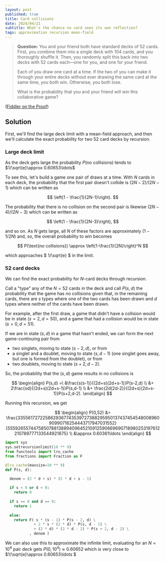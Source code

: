 ```yaml
---
layout: post
published: true
title: Card collisions
date: 2024/04/21
subtitle: What's the chance no card sees its own reflection?
tags: approximation recursion mean-field
---
```


>**Question:** You and your friend both have standard decks of $52$ cards. First, you combine them into a single deck with $104$ cards, and you thoroughly shuffle it. Then, you randomly split this back into two decks with $52$ cards each—one for you, and one for your friend.
>
>Each of you draw one card at a time. If the two of you can make it through your entire decks without ever drawing the same card at the same time, you both win. Otherwise, you both lose.
>
>What is the probability that you and your friend will win this collaborative game?


<!--more-->

([Fiddler on the Proof](https://thefiddler.substack.com/p/can-you-win-the-collaborative-card))

## Solution

First, we'll find the large deck limit with a mean-field approach, and then we'll calculate the exact probability for two $52$ card decks by recursion.

### Large deck limit

As the deck gets large the probability $P(\text{no collisions})$ tends to $1/\sqrt{e}\approx 0.60653\ldots$

To see this, let's build a game one pair of draws at a time. With $N$ cards in each deck, the probability that the first pair doesn't collide is $(2N-2)/(2N-1)$ which can be written as

$$ \left(1 - \frac{1}{2N-1}\right). $$

The probability that there is no collision on the second pair is likewise $(2N-4)/(2N-3)$ which can be written as 

$$ \left(1 - \frac{1}{2N-3}\right), $$

and so on. As $N$ gets large, all $N$ of these factors are approximately $(1-1/2N)$ and, so, the overall probability to win becomes

$$ P(\text{no collisions}) \approx \left(1-\frac{1}{2N}\right)^N $$

which approaches $ 1/\sqrt{e} $ in the limit.

### $52$ card decks

We can find the exact probability for $N$-card decks through recursion. 

Call a "type" any of the $N=52$ cards in the deck and call $P(s,d)$ the probability that the game has no collisions given that, in the remaining cards, there are $s$ types where one of the two cards has been drawn and $d$ types where neither of the cards have been drawn.

For example, after the first draw, a game that didn't have a collision would be in state $(s=2,d=50),$ and a game that had a collision would be in state $(s=0,d=51).$

If we are in state $(s,d)$ in a game that hasn't ended, we can form the next game-continuing pair from

- two singlets, moving to state $(s-2, d),$ or from
- a singlet and a doublet, moving to state $(s, d-1)$ (one singlet goes away, but one is formed from the doublet), or from
- two doublets, moving to state $(s+2, d-2).$

So, the probability that the $(s,d)$ game results in no collisions is 

$$ 
    \begin{align}
        P(s,d) =\ &\frac{s(s-1)}{(2d+s)(2d+s-1)}P(s-2,d) \\
                &+ 2\frac{sd}{(2d+s)(2d+s-1)}P(s,d-1) \\
                &+ \frac{2d(2d-2)}{(2d+s)(2d+s-1)}P(s+2,d-2). 
    \end{align}
$$

Running this recursion, we get 

$$ \begin{align}
    P(0,52) &= \frac{335561727225862936774353972738829595013743745454800896090990716254443717947031552}{555926557447585078813889409645210912590669690718980253197612210789777133544921875} \\
    &\approx 0.60361\ldots 
  \end{align} 
$$

```python
import sys
sys.setrecursionlimit(10 ** 9)
from functools import lru_cache
from fractions import Fraction as F

@lru_cache(maxsize=10 ** 9)
def P(s, d):

  denom = (2 * d + s) * (2 * d + s - 1)
  
  if s < 0 or d < 0:
    return 0
  
  if s == 0 and d == 0:
    return 1
  
  else:
    return F( s * (s - 1) * P(s - 2, d) \
             + 2 * s * (2 * d) * P(s, d - 1) \
             + (2 * d) * (2 * d - 2) * P(s + 2, d - 2) \
           , denom )
```


We can also use this to approximate the infinite limit, evaluating for an $N=10^4$ pair deck gets $P(0, 10^4) \approx 0.60652$ which is very close to $1/\sqrt{e}\approx 0.60653\ldots $



<br>


